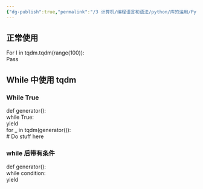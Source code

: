 ```yaml
---
{"dg-publish":true,"permalink":"/3 计算机/编程语言和语法/python/库的运用/Python tqdm进度条/","title":"Python tqdm进度条"}
---
```



## 正常使用
For I in tqdm.tqdm(range(100)):  
Pass
## While 中使用 tqdm
### While True
def generator():  
while True:  
yield  
for \_ in tqdm(generator()):  
\# Do stuff here
### while 后带有条件
def generator():  
while condition:  
yield